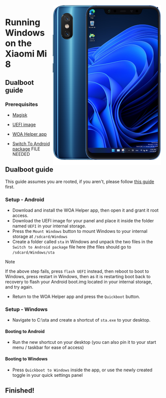 <img align="right" src="https://github.com/n00b69/woa-dipper/blob/main/dipper.png" width="350" alt="Windows 11 running on dipper">

# Running Windows on the Xiaomi Mi 8

## Dualboot guide

### Prerequisites
- [Magisk](https://github.com/topjohnwu/Magisk/releases/latest)

- [UEFI image](https://github.com/n00b69/woa-dipper/releases/tag/UEFI)

- [WOA Helper app](https://github.com/n00b69/woa-beryllium/releases/download/Dualboot/woahelper.apk)

- [Switch To Android package]() FILE NEEDED

## Dualboot guide
This guide assumes you are rooted, if you aren't, please follow [this guide](root.md) first.

### Setup - Android
- Download and install the WOA Helper app, then open it and grant it root access.
- Download the UEFI image for your panel and place it inside the folder named `UEFI` in your internal storage.
- Press the `Mount Windows` button to mount Windows to your internal storage at `/sdcard/Windows`
- Create a folder called `sta` in Windows and unpack the two files in the `Switch to Android package` file here (the files should go to `/sdcard/Windows/sta`
> [!Note]
> If the above step fails, press `flash UEFI` instead, then reboot to boot to Windows, press restart in Windows, then as it is restarting boot back to recovery to flash your Android boot.img located in your internal storage, and try again.
- Return to the WOA Helper app and press the `Quickboot` button.

### Setup - Windows
- Navigate to C:\sta and create a shortcut of `sta.exe` to your desktop.

#### Booting to Android
- Run the new shortcut on your desktop (you can also pin it to your start menu / taskbar for ease of access)

#### Booting to Windows
- Press `Quickboot to Windows` inside the app, or use the newly created toggle in your quick settings panel
  
## Finished!




















